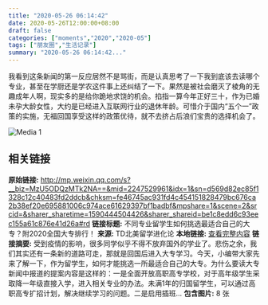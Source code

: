 ```yaml
---
title: "2020-05-26 06:14:42"
date: 2020-05-26T12:00:00+08:00
draft: false
categories: ["moments","2020","2020-05"]
tags: ["朋友圈","生活记录"]
summary: "2020-05-26 06:14:42..."
---
```


我看到这条新闻的第一反应居然不是骂街，而是认真思考了一下我到底该去读哪个专业，甚至在学厨还是学农这件事上还纠结了一下。果然是被社会磨灭了棱角的无趣成年人啊，现实多的是给你跪地求饶的机会。掐指一算今年正好三十，作为已婚未孕大龄女性，大约是已经进入互联网行业的退休年龄。可惜介于国内“五个一”政策的实施，无福回国享受这样的政策优待，就不去挤占后浪们宝贵的选择机会了。

![Media 1](/Moments/photos/2020-05-26/202005260614420.jpg)

## 相关链接

**原始链接:** http://mp.weixin.qq.com/s?__biz=MzU5ODQzMTk2NA==&mid=2247529961&idx=1&sn=d569d82ec85f1328c12c40483fd2ddcb&chksm=fe46745ac931fd4c454151828479bc676ca2b38ef20e695881006c974ace61629397bf1badbf&mpshare=1&scene=2&srcid=&sharer_sharetime=1590444504426&sharer_shareid=be1c8edd6c93eec155a61c876e41d26a#rd
**链接标题:** 不同专业留学生如何挑选最适合自己的大专？附2020全国大专排行！
**来源:** TD北美留学进化论
**本地链接:** [查看完整内容](/link_content/2020/05/2020-05-26-2/link_content/)
**链接摘要:** 受到疫情的影响，很多同学似乎不得不放弃国外的学业了。悲伤之余，我们其实还有一条新的道路可走，那就是回国后进入大专学习。今天，小编带大家先来了解一下，作为留学生，如何才能挑选一所最适合自己的大专。为什么要读大专新闻中报道的提案内容是这样的：一是全面开放高职高专学校，对于高年级学生采取降一年级直接入学，进入相关专业的办法。未满1年的归国留学生，可以通过高职高专扩招计划，解决继续学习的问题。二是启用插班...
**包含图片:** 8 张

